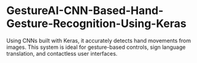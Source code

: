 # GestureAI-CNN-Based-Hand-Gesture-Recognition-Using-Keras
Using CNNs built with Keras, it accurately detects hand movements from images. This system is ideal for gesture-based controls, sign language translation, and contactless user interfaces.

